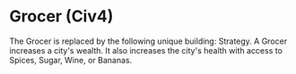 # Grocer (Civ4)

The Grocer is replaced by the following unique building:
Strategy.
A Grocer increases a city's wealth. It also increases the city's health with access to Spices, Sugar, Wine, or Bananas.